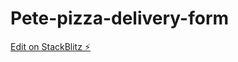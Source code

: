 # Pete-pizza-delivery-form

[Edit on StackBlitz ⚡️](https://stackblitz.com/edit/web-platform-7y6plr)